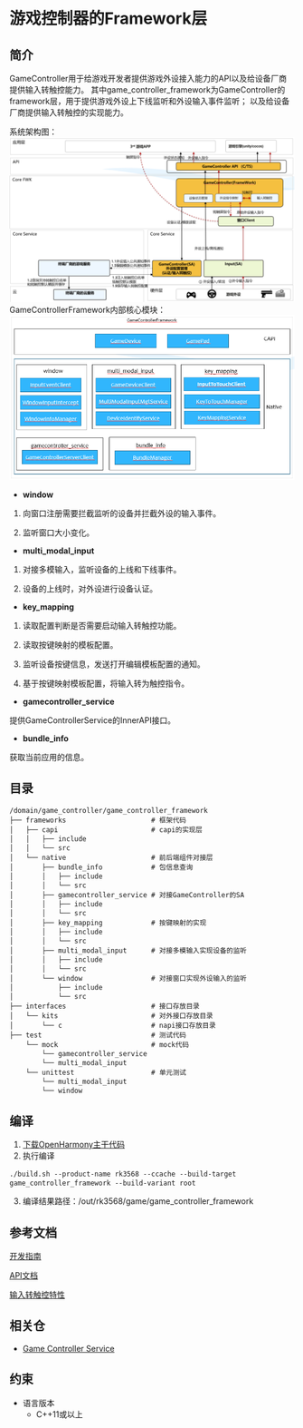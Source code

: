 # 游戏控制器的Framework层

## 简介

GameController用于给游戏开发者提供游戏外设接入能力的API以及给设备厂商提供输入转触控能力。
其中game_controller_framework为GameController的framework层，用于提供游戏外设上下线监听和外设输入事件监听；
以及给设备厂商提供输入转触控的实现能力。

系统架构图：
![系统架构图](./figures/system_arch.png)
GameControllerFramework内部核心模块：
![代码架构图](./figures/code_arch.png)

- **window**

1) 向窗口注册需要拦截监听的设备并拦截外设的输入事件。

2) 监听窗口大小变化。

- **multi_modal_input**

1) 对接多模输入，监听设备的上线和下线事件。

2) 设备的上线时，对外设进行设备认证。

- **key_mapping**

1) 读取配置判断是否需要启动输入转触控功能。

2) 读取按键映射的模板配置。

3) 监听设备按键信息，发送打开编辑模板配置的通知。

4) 基于按键映射模板配置，将输入转为触控指令。

- **gamecontroller_service**

提供GameControllerService的InnerAPI接口。

- **bundle_info**

获取当前应用的信息。

## 目录

```
/domain/game_controller/game_controller_framework
├── frameworks                     # 框架代码
│   ├── capi                       # capi的实现层
│   │   ├── include
│   │   └── src
│   └── native                     # 前后端组件对接层
│       ├── bundle_info            # 包信息查询
│       │   ├── include
│       │   └── src
│       ├── gamecontroller_service # 对接GameController的SA
│       │   ├── include
│       │   └── src
│       ├── key_mapping            # 按键映射的实现
│       │   ├── include
│       │   └── src
│       ├── multi_modal_input      # 对接多模输入实现设备的监听
│       │   ├── include
│       │   └── src
│       └── window                 # 对接窗口实现外设输入的监听
│           ├── include
│           └── src  
├── interfaces                     # 接口存放目录 
│   └── kits                       # 对外接口存放目录 
│       └── c                      # napi接口存放目录
├── test                           # 测试代码
    └── mock                       # mock代码
        └── gamecontroller_service
        └── multi_modal_input
    └── unittest                   # 单元测试  
        └── multi_modal_input 
        └── window   
```

## 编译

1. [下载OpenHarmony主干代码](https://www.openharmony.cn/download/)
2. 执行编译

```shell
./build.sh --product-name rk3568 --ccache --build-target game_controller_framework --build-variant root
```

3. 编译结果路径：/out/rk3568/game/game_controller_framework

## 参考文档

[开发指南](https://gitcode.com/weixin_42784160/docs/blob/master/zh-cn/application-dev/game-controller/Readme-CN.md)

[API文档](https://gitcode.com/weixin_42784160/docs/blob/master/zh-cn/application-dev/reference/apis-game-controller-kit/Readme-CN.md)

[输入转触控特性](https://gitcode.com/openharmony-sig/game_game_controller_framework/wiki/%E8%BE%93%E5%85%A5%E8%BD%AC%E8%A7%A6%E6%8E%A7%E7%89%B9%E6%80%A7.md)

## 相关仓

- [Game Controller Service](https://gitcode.com/openharmony-sig/game_game_controller_service)

## 约束

- 语言版本
    - C++11或以上